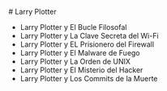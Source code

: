 # Larry Plotter

* Larry Plotter y El Bucle Filosofal
* Larry Plotter y La Clave Secreta del Wi-Fi
* Larry Plotter y EL Prisionero del Firewall
* Larry Plotter y El Malware de Fuego
* Larry Plotter y La Orden de UNIX
* Larry Plotter y El Misterio del Hacker
* Larry Plotter y Los Commits de la Muerte


